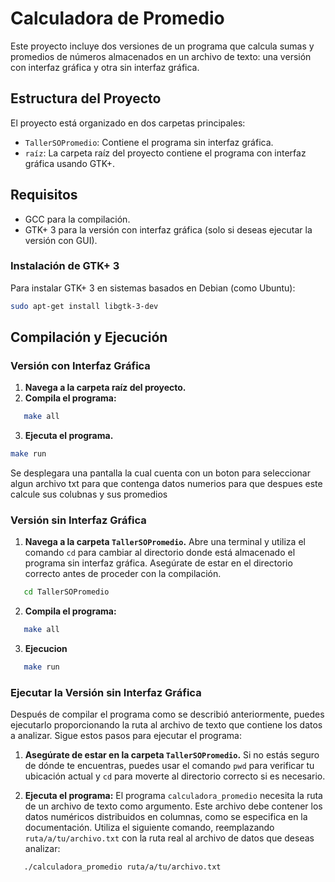 # Calculadora de Promedio

Este proyecto incluye dos versiones de un programa que calcula sumas y promedios de números almacenados en un archivo de texto: una versión con interfaz gráfica y otra sin interfaz gráfica.

## Estructura del Proyecto

El proyecto está organizado en dos carpetas principales:

- `TallerSOPromedio`: Contiene el programa sin interfaz gráfica.
- `raíz`: La carpeta raíz del proyecto contiene el programa con interfaz gráfica usando GTK+.

## Requisitos

- GCC para la compilación.
- GTK+ 3 para la versión con interfaz gráfica (solo si deseas ejecutar la versión con GUI).

### Instalación de GTK+ 3

Para instalar GTK+ 3 en sistemas basados en Debian (como Ubuntu):

```bash
sudo apt-get install libgtk-3-dev
```

## Compilación y Ejecución

### Versión con Interfaz Gráfica

1. **Navega a la carpeta raíz del proyecto.**
2. **Compila el programa:**

```bash
   make all
```

 3. **Ejecuta el programa.**
 ```bash
 make run
 ```

 Se desplegara una pantalla la cual cuenta con un boton para seleccionar algun archivo txt para que contenga datos numerios para que despues este calcule sus colubnas y sus promedios


### Versión sin Interfaz Gráfica

1. **Navega a la carpeta `TallerSOPromedio`.**
   Abre una terminal y utiliza el comando `cd` para cambiar al directorio donde está almacenado el programa sin interfaz gráfica. Asegúrate de estar en el directorio correcto antes de proceder con la compilación.

```bash
   cd TallerSOPromedio
```

2. **Compila el programa:**

```bash
   make all
```
3. **Ejecucion**

```bash
   make run
```

### Ejecutar la Versión sin Interfaz Gráfica

Después de compilar el programa como se describió anteriormente, puedes ejecutarlo proporcionando la ruta al archivo de texto que contiene los datos a analizar. Sigue estos pasos para ejecutar el programa:

1. **Asegúrate de estar en la carpeta `TallerSOPromedio`.** Si no estás seguro de dónde te encuentras, puedes usar el comando `pwd` para verificar tu ubicación actual y `cd` para moverte al directorio correcto si es necesario.

2. **Ejecuta el programa:**
   El programa `calculadora_promedio` necesita la ruta de un archivo de texto como argumento. Este archivo debe contener los datos numéricos distribuidos en columnas, como se especifica en la documentación. Utiliza el siguiente comando, reemplazando `ruta/a/tu/archivo.txt` con la ruta real al archivo de datos que deseas analizar:

```bash
   ./calculadora_promedio ruta/a/tu/archivo.txt
```
